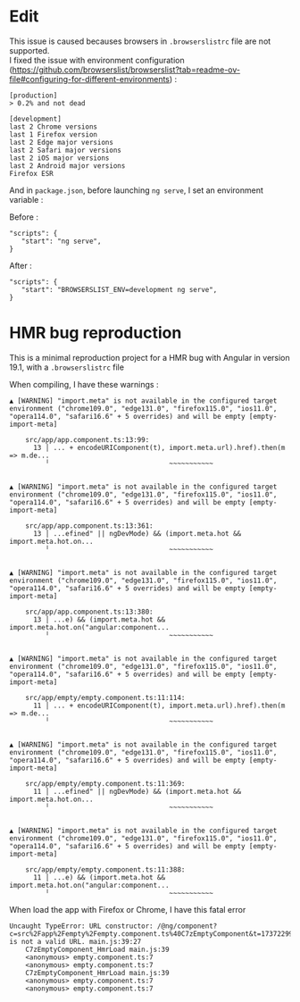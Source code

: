 # Edit

This issue is caused becauses browsers in `.browserslistrc` file are not supported.  
I fixed the issue with environment configuration (https://github.com/browserslist/browserslist?tab=readme-ov-file#configuring-for-different-environments) :  

```
[production]
> 0.2% and not dead

[development]
last 2 Chrome versions
last 1 Firefox version
last 2 Edge major versions
last 2 Safari major versions
last 2 iOS major versions
last 2 Android major versions
Firefox ESR
```

And in `package.json`, before launching `ng serve`, I set an environment variable :

Before :

```
"scripts": {
   "start": "ng serve",
}
```

After :

```
"scripts": {
   "start": "BROWSERSLIST_ENV=development ng serve",
}
```


# HMR bug reproduction

This is a minimal reproduction project for a HMR bug with Angular in version 19.1, with a `.browserslistrc` file

When compiling, I have these warnings :

```
▲ [WARNING] "import.meta" is not available in the configured target environment ("chrome109.0", "edge131.0", "firefox115.0", "ios11.0", "opera114.0", "safari16.6" + 5 overrides) and will be empty [empty-import-meta]

    src/app/app.component.ts:13:99:
      13 │ ... + encodeURIComponent(t), import.meta.url).href).then(m => m.de...
         ╵                              ~~~~~~~~~~~


▲ [WARNING] "import.meta" is not available in the configured target environment ("chrome109.0", "edge131.0", "firefox115.0", "ios11.0", "opera114.0", "safari16.6" + 5 overrides) and will be empty [empty-import-meta]

    src/app/app.component.ts:13:361:
      13 │ ...efined" || ngDevMode) && (import.meta.hot && import.meta.hot.on...
         ╵                              ~~~~~~~~~~~


▲ [WARNING] "import.meta" is not available in the configured target environment ("chrome109.0", "edge131.0", "firefox115.0", "ios11.0", "opera114.0", "safari16.6" + 5 overrides) and will be empty [empty-import-meta]

    src/app/app.component.ts:13:380:
      13 │ ...e) && (import.meta.hot && import.meta.hot.on("angular:component...
         ╵                              ~~~~~~~~~~~


▲ [WARNING] "import.meta" is not available in the configured target environment ("chrome109.0", "edge131.0", "firefox115.0", "ios11.0", "opera114.0", "safari16.6" + 5 overrides) and will be empty [empty-import-meta]

    src/app/empty/empty.component.ts:11:114:
      11 │ ... + encodeURIComponent(t), import.meta.url).href).then(m => m.de...
         ╵                              ~~~~~~~~~~~


▲ [WARNING] "import.meta" is not available in the configured target environment ("chrome109.0", "edge131.0", "firefox115.0", "ios11.0", "opera114.0", "safari16.6" + 5 overrides) and will be empty [empty-import-meta]

    src/app/empty/empty.component.ts:11:369:
      11 │ ...efined" || ngDevMode) && (import.meta.hot && import.meta.hot.on...
         ╵                              ~~~~~~~~~~~


▲ [WARNING] "import.meta" is not available in the configured target environment ("chrome109.0", "edge131.0", "firefox115.0", "ios11.0", "opera114.0", "safari16.6" + 5 overrides) and will be empty [empty-import-meta]

    src/app/empty/empty.component.ts:11:388:
      11 │ ...e) && (import.meta.hot && import.meta.hot.on("angular:component...
         ╵                              ~~~~~~~~~~~
```

When load the app with Firefox or Chrome, I have this fatal error 

```
Uncaught TypeError: URL constructor: /@ng/component?c=src%2Fapp%2Fempty%2Fempty.component.ts%40C7zEmptyComponent&t=1737229993392 is not a valid URL. main.js:39:27
    C7zEmptyComponent_HmrLoad main.js:39
    <anonymous> empty.component.ts:7
    <anonymous> empty.component.ts:7
    C7zEmptyComponent_HmrLoad main.js:39
    <anonymous> empty.component.ts:7
    <anonymous> empty.component.ts:7
```
